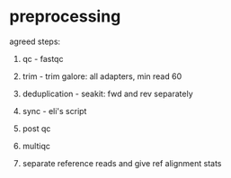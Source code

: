 # preprocessing

agreed steps:

1) qc - fastqc

2) trim - trim galore: all adapters, min read 60

3) deduplication - seakit: fwd and rev separately

4) sync - eli's script

5) post qc

6) multiqc

7) separate reference reads and give ref alignment stats
